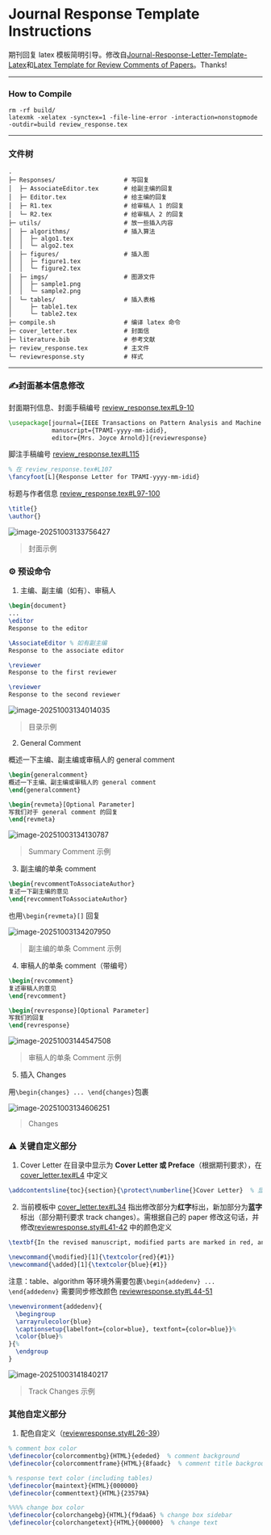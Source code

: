 # Journal Response Template Instructions

期刊回复 latex 模板简明引导。修改自[Journal-Response-Letter-Template-Latex](https://github.com/shellywhen/Journal-Response-Letter-Template-Latex)和[Latex Template for Review Comments of Papers](https://github.com/NeuroDong/Latex_for_review_comments)。Thanks!

---
### How to Compile 

```shell
rm -rf build/
latexmk -xelatex -synctex=1 -file-line-error -interaction=nonstopmode -outdir=build review_response.tex
```

---
### 文件树
```shell
.
├─ Responses/                   # 写回复
│  ├─ AssociateEditor.tex       # 给副主编的回复
│  ├─ Editor.tex                # 给主编的回复  
│  ├─ R1.tex                    # 给审稿人 1 的回复 
│  └─ R2.tex                    # 给审稿人 2 的回复 
├─ utils/                       # 放一些插入内容
│  ├─ algorithms/               # 插入算法
│  │  ├─ algo1.tex             
│  │  └─ algo2.tex              
│  ├─ figures/                  # 插入图
│  │  ├─ figure1.tex            
│  │  └─ figure2.tex      
│  ├─ imgs/                     # 图源文件
│  │  ├─ sample1.png
│  │  └─ sample2.png
│  └─ tables/                   # 插入表格
│     ├─ table1.tex
│     └─ table2.tex
├─ compile.sh                   # 编译 latex 命令
├─ cover_letter.tex             # 封面信
├─ literature.bib               # 参考文献
├─ review_response.tex          # 主文件
└─ reviewresponse.sty           # 样式
```

---

### ✍️封面基本信息修改

封面期刊信息、封面手稿编号 [review_response.tex#L9-10](./review_response.tex#L9-10)

```latex
\usepackage[journal={IEEE Transactions on Pattern Analysis and Machine Intelligence},
			manuscript={TPAMI-yyyy-mm-idid},
			editor={Mrs. Joyce Arnold}]{reviewresponse}
```

脚注手稿编号 [review_response.tex#L115](./review_response.tex#L115)

```latex
% 在 review_response.tex#L107
\fancyfoot[L]{Response Letter for TPAMI-yyyy-mm-idid} 
```

标题与作者信息  [review_response.tex#L97-100](./review_response.tex#L97-100)

```latex
\title{}
\author{}
```

![image-20251003133756427](./imgs/image-20251003133756427.png)

> 封面示例



### ⚙️ 预设命令

1. 主编、副主编（如有）、审稿人

```latex
\begin{document}
...
\editor
Response to the editor

\AssociateEditor % 如有副主编
Response to the associate editor

\reviewer
Response to the first reviewer

\reviewer
Response to the second reviewer
```

![image-20251003134014035](./imgs/image-20251003134014035.png)

> 目录示例


2. General Comment

概述一下主编、副主编或审稿人的 general comment

```latex
\begin{generalcomment}
概述一下主编、副主编或审稿人的 general comment
\end{generalcomment}
```

```latex
\begin{revmeta}[Optional Parameter]
写我们对于 general comment 的回复
\end{revmeta}
```

![image-20251003134130787](./imgs/image-20251003134130787.png)

> Summary Comment 示例

3. 副主编的单条 comment

```latex
\begin{revcommentToAssociateAuthor}
复述一下副主编的意见
\end{revcommentToAssociateAuthor}
```

也用`\begin{revmeta}[]` 回复

![image-20251003134207950](./imgs/image-20251003134207950.png)

> 副主编的单条 Comment 示例


4. 审稿人的单条 comment（带编号）

```latex
\begin{revcomment}
复述审稿人的意见
\end{revcomment}
```

```latex
\begin{revresponse}[Optional Parameter]
写我们的回复
\end{revresponse}
```

![image-20251003144547508](./imgs/image-20251003144547508.png)

> 审稿人的单条 Comment 示例


5. 插入 Changes

用```\begin{changes} ... \end{changes}```包裹

![image-20251003134606251](./imgs/image-20251003134606251.png)

> Changes



### ⚠️ 关键自定义部分

1. Cover Letter 在目录中显示为 **Cover Letter 或 Preface**（根据期刊要求），在 [cover_letter.tex#L4](cover_letter.tex#L4) 中定义

```latex
\addcontentsline{toc}{section}{\protect\numberline{}Cover Letter}  % 显示为 Cover Letter
```

2. 当前模板中 [cover_letter.tex#L34](cover_letter.tex#L34) 指出修改部分为**红字**标出，新加部分为**蓝字**标出（部分期刊要求 track changes）。需根据自己的 paper 修改这句话，并修改[reviewresponse.sty#L41-42](reviewresponse.sty#L41-42) 中的颜色定义

```latex
\textbf{In the revised manuscript, modified parts are marked in red, and newly added parts are marked in blue.}
```

```latex
\newcommand{\modified}[1]{\textcolor{red}{#1}}
\newcommand{\added}[1]{\textcolor{blue}{#1}}
```

注意：table、algorithm 等环境外需要包裹``` \begin{addedenv} ... \end{addedenv} ``` 需要同步修改颜色 [reviewresponse.sty#L44-51](reviewresponse.sty#L44-51)

```latex
\newenvironment{addedenv}{
  \begingroup
  \arrayrulecolor{blue}
  \captionsetup{labelfont={color=blue}, textfont={color=blue}}%
  \color{blue}%
}{%
  \endgroup
}
```

![image-20251003141840217](./imgs/image-20251003141840217.png)

> Track Changes 示例



### 其他自定义部分

1. 配色自定义（[reviewresponse.sty#L26-39](reviewresponse.sty#L26-39)）

```latex
% comment box color
\definecolor{colorcommentbg}{HTML}{ededed}  % comment background
\definecolor{colorcommentframe}{HTML}{8faadc}  % comment title background 

% response text color (including tables)
\definecolor{maintext}{HTML}{000000}
\definecolor{commenttext}{HTML}{23579A}

%%%% change box color
\definecolor{colorchangebg}{HTML}{f9daa6} % change box sidebar
\definecolor{colorchangetext}{HTML}{000000}  % change text
```